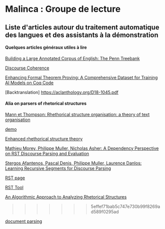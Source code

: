 # Malinca : Groupe de lecture 

## Liste d'articles autour du traitement automatique des langues et des assistants à la démonstration

#### Quelques articles généraux utiles à lire

[Building a Large Annotated Corpus of English: The Penn Treebank ](https://aclanthology.org/J93-2004.pdf)

[Discourse Coherence](https://web.stanford.edu/~jurafsky/slp3/24.pdf)

[Enhancing Formal Theorem Proving: A Comprehensive Dataset for Training AI Models on Coq Code](https://arxiv.org/pdf/2403.12627)

[Backtranslation] https://aclanthology.org/D18-1045.pdf

#### Alia on parsers of rhetorical structures

[Mann et Thompson: Rhethorical structure organisation: a theory of text organisation](https://www.sfu.ca/rst/pdfs/Mann_Thompson_1987.pdf)

[demo](https://aclanthology.org/2021.eacl-demos.1.pdf)

[Enhanced rhethorical structure theory](https://gucorpling.org/erst/)

[Mathieu Morey, Philippe Muller, Nicholas Asher: A Dependency Perspective on RST Discourse Parsing and Evaluation](https://aclanthology.org/J18-2001.pdf)

[Stergos Afantenos, Pascal Denis, Philippe Muller, Laurence Danlos: Learning Recursive Segments for Discourse Parsing](http://researchers.lille.inria.fr/~pdenis/papers/lrec10seg.pdf)

[RST page](https://www.sfu.ca/rst/06tools/index.html)

[RST Tool](http://www.wagsoft.com/RSTTool/)

[An Algorithmic Approach to Analyzing Rhetorical Structures](https://aclanthology.org/2024.codi-1.1.pdf)
>>>>>>> 5effef71bab5c747e730b99f8269ad589f0295ad

[document parsing](https://paperswithcode.com/task/discourse-parsing/latest)
